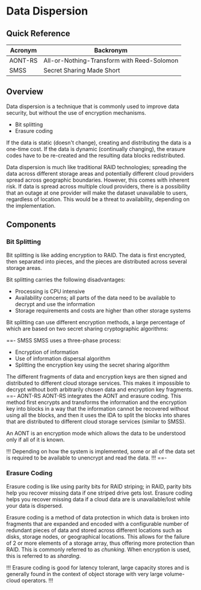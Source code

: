 # Data Dispersion

## Quick Reference

| Acronym | Backronym |
| - | - |
| AONT-RS | All-or-Nothing-Transform with Reed-Solomon |
| SMSS | Secret Sharing Made Short |

## Overview

Data dispersion is a technique that is commonly used to improve data security, but without the use of encryption mechanisms.

- Bit splitting
- Erasure coding

If the data is static (doesn't change), creating and distributing the data is a one-time cost. If the data is dynamic (continually changing), the erasure codes have to be re-created and the resulting data blocks redistributed.

Data dispersion is much like traditional RAID technologies; spreading the data across different storage areas and potentially different cloud providers spread across geographic boundaries. However, this comes with inherent risk. If data is spread across multiple cloud providers, there is a possibility that an outage at one provider will make the dataset unavailable to users, regardless of location. This would be a threat to availability, depending on the implementation.

## Components

### Bit Splitting

Bit splitting is like adding encryption to RAID. The data is first encrypted, then separated into pieces, and the pieces are distributed across several storage areas.

Bit splitting carries the following disadvantages:

- Processing is CPU intensive
- Availability concerns; all parts of the data need to be available to decrypt and use the information
- Storage requirements and costs are higher than other storage systems

Bit splitting can use different encryption methods, a large percentage of which are based on two secret sharing cryptographic algorithms:

==- SMSS
SMSS uses a three-phase process:

- Encryption of information
- Use of information dispersal algorithm
- Splitting the encryption key using the secret sharing algorithm

The different fragments of data and encryption keys are then signed and distributed to different cloud storage services. This makes it impossible to decrypt without both arbitrarily chosen data and encryption key fragments.
==- AONT-RS
AONT-RS integrates the AONT and erasure coding. This method first encrypts and transforms the information and the encryption key into blocks in a way that the information cannot be recovered without using all the blocks, and then it uses the IDA to split the blocks into shares that are distributed to different cloud storage services (similar to SMSS).

An AONT is an encryption mode which allows the data to be understood only if all of it is known.

!!!
Depending on how the system is implemented, some or all of the data set is required to be available to unencrypt and read the data.
!!!
==-

### Erasure Coding

Erasure coding is like using parity bits for RAID striping; in RAID, parity bits help you recover missing data if one striped drive gets lost. Erasure coding helps you recover missing data if a cloud data are is unavailable/lost while your data is dispersed.

Erasure coding is a method of data protection in which data is broken into fragments that are expanded and encoded with a configurable number of redundant pieces of data and stored across different locations such as disks, storage nodes, or geographical locations. This allows for the failure of 2 or more elements of a storage array, thus offering more protection than RAID. This is commonly referred to as *chunking*. When encryption is used, this is referred to as *sharding*.

!!!
Erasure coding is good for latency tolerant, large capacity stores and is generally found in the context of object storage with very large volume-cloud operators.
!!!
